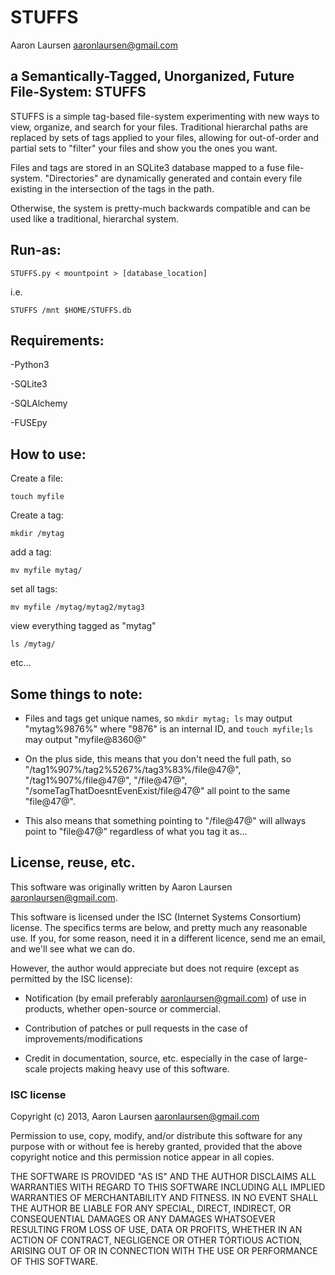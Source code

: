 STUFFS
======
Aaron Laursen <aaronlaursen@gmail.com>

a Semantically-Tagged, Unorganized, Future File-System: STUFFS
---------------------------------------------------------------

STUFFS is a simple tag-based file-system experimenting with new ways to view,
organize, and search for your files. Traditional hierarchal paths are replaced
by sets of tags applied to your files, allowing for out-of-order and partial
sets to "filter" your files and show you the ones you want.

Files and tags are stored in an SQLite3 database mapped to a fuse file-system. 
"Directories" are dynamically generated and contain every file existing in the
intersection of the tags in the path.

Otherwise, the system is pretty-much backwards compatible and can be used like
a traditional, hierarchal system. 

Run-as:
-------

    STUFFS.py < mountpoint > [database_location]

i.e.

    STUFFS /mnt $HOME/STUFFS.db

Requirements:
-------------

-Python3

-SQLite3

-SQLAlchemy

-FUSEpy

How to use:
-----------

Create a file:

    touch myfile

Create a tag:

    mkdir /mytag

add a tag:

    mv myfile mytag/

set all tags:

    mv myfile /mytag/mytag2/mytag3

view everything tagged as "mytag"

    ls /mytag/

etc...

Some things to note:
--------------------

- Files and tags get unique names, so `mkdir mytag; ls` may output "mytag%9876%" 
where "9876" is an internal ID, and `touch myfile;ls` may output "myfile@8360@"

 - On the plus side, this means that you don't need the full path, so 
"/tag1%907%/tag2%5267%/tag3%83%/file@47@", "/tag1%907%/file@47@", "/file@47@", 
"/someTagThatDoesntEvenExist/file@47@" all point to the same "file@47@".

 - This also means that something pointing to "/file@47@" will allways point to 
"file@47@" regardless of what you tag it as...


License, reuse, etc.
--------------------

This software was originally written by Aaron Laursen <aaronlaursen@gmail.com>.

This software is licensed under the ISC (Internet Systems Consortium) license.
The specifics terms are below, and pretty much any reasonable use. If you, for
some reason, need it in a different licence, send me an email, and we'll see
what we can do. 

However, the author would appreciate but does not require (except as permitted
by the ISC license):

- Notification (by email preferably <aaronlaursen@gmail.com>) of use in
products, whether open-source or commercial. 

- Contribution of patches or pull requests in the case of
  improvements/modifications

- Credit in documentation, source, etc. especially in the case of large-scale
  projects making heavy use of this software.

### ISC license

Copyright (c) 2013, Aaron Laursen <aaronlaursen@gmail.com>

Permission to use, copy, modify, and/or distribute this software for any purpose with or 
without fee is hereby granted, provided that the above copyright notice and this permission 
notice appear in all copies.

THE SOFTWARE IS PROVIDED "AS IS" AND THE AUTHOR DISCLAIMS ALL WARRANTIES WITH 
REGARD TO THIS SOFTWARE INCLUDING ALL IMPLIED WARRANTIES OF MERCHANTABILITY AND 
FITNESS. IN NO EVENT SHALL THE AUTHOR BE LIABLE FOR ANY SPECIAL, DIRECT, INDIRECT, OR 
CONSEQUENTIAL DAMAGES OR ANY DAMAGES WHATSOEVER RESULTING FROM LOSS OF USE, 
DATA OR PROFITS, WHETHER IN AN ACTION OF CONTRACT, NEGLIGENCE OR OTHER TORTIOUS 
ACTION, ARISING OUT OF OR IN CONNECTION WITH THE USE OR PERFORMANCE OF THIS SOFTWARE.

